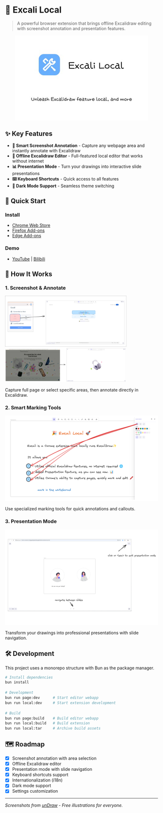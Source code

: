 # 🎨 Excali Local

> A powerful browser extension that brings offline Excalidraw editing with screenshot annotation and presentation features.

<p align="center">
  <img src="./.assets/banner.jpg" alt="Banner">
</p>

## ✨ Key Features

- **📸 Smart Screenshot Annotation** - Capture any webpage area and instantly annotate with Excalidraw
- **🔧 Offline Excalidraw Editor** - Full-featured local editor that works without internet
- **📊 Presentation Mode** - Turn your drawings into interactive slide presentations
- **⌨️ Keyboard Shortcuts** - Quick access to all features
- **🌙 Dark Mode Support** - Seamless theme switching

## 🚀 Quick Start

### Install
- [Chrome Web Store](https://chromewebstore.google.com/detail/excali-local/ebmgbhnihcbgpbcjnjeamnkkplnppddd)
- [Firefox Add-ons](https://addons.mozilla.org/addon/excali-local)
- [Edge Add-ons](https://microsoftedge.microsoft.com/addons/detail/excali-local/kflccadkimelkkjcmedhhfbnnlbdggol)

### Demo
- [YouTube](https://youtu.be/_aHWUz9Og-I) | [Bilibili](https://www.bilibili.com/video/BV1gJqnY3EAP)

## 📖 How It Works

### 1. Screenshot & Annotate
<img src="./.assets/capture-tab.png" width="400px" /> <img src="./.assets/select-area.png" width="400px" />

Capture full page or select specific areas, then annotate directly in Excalidraw.

### 2. Smart Marking Tools
<img src="./.assets/number-mark-tool.png" width="600px" />

Use specialized marking tools for quick annotations and callouts.

### 3. Presentation Mode
<img src="./.assets/presentation-mode.png" width="600px" />

Transform your drawings into professional presentations with slide navigation.

## 🛠️ Development

This project uses a monorepo structure with Bun as the package manager.

```bash
# Install dependencies
bun install

# Development
bun run page:dev      # Start editor webapp
bun run local:dev     # Start extension development

# Build
bun run page:build    # Build editor webapp
bun run local:build   # Build extension
bun run local:tar     # Archive build assets
```

## 🗺️ Roadmap

- [x] Screenshot annotation with area selection
- [x] Offline Excalidraw editor
- [x] Presentation mode with slide navigation
- [x] Keyboard shortcuts support
- [x] Internationalization (i18n)
- [x] Dark mode support
- [x] Settings customization

---

*Screenshots from [unDraw](https://undraw.co/) - Free illustrations for everyone.*

